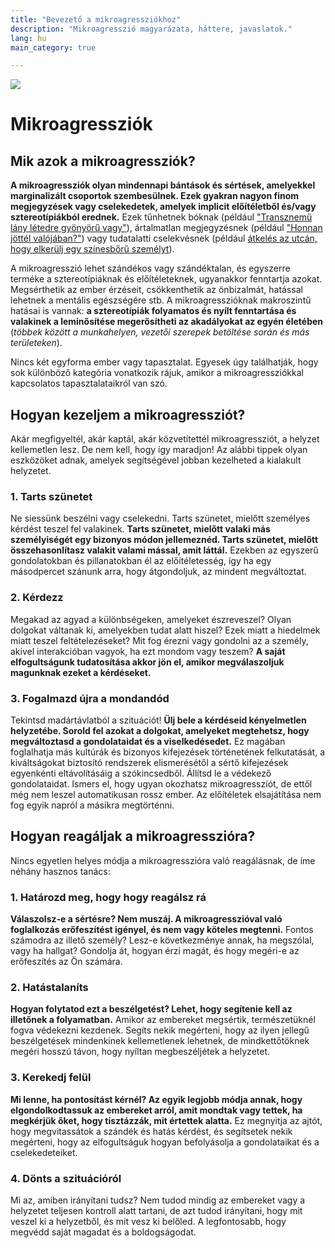 ```yaml
---
title: "Bevezető a mikroagressziókhoz"
description: "Mikroagresszió magyarázata, háttere, javaslatok."
lang: hu
main_category: true

---
```


<div class="header-image"><img src="assets/images/undraw_feeling_blue.svg" /></div>

# Mikroagressziók

## Mik azok a mikroagressziók?

**A mikroagressziók olyan mindennapi bántások és sértések, amelyekkel marginalizált csoportok szembesülnek. Ezek gyakran nagyon finom megjegyzések vagy cselekedetek, amelyek implicit előítéletből és/vagy sztereotípiákból erednek.** Ezek tűnhetnek bóknak (például ["Transznemű lány létedre gyönyörű vagy"](/#/TODO)), ártalmatlan megjegyzésnek (például ["Honnan jöttél valójában?"](/#/TODO)) vagy tudatalatti cselekvésnek (például [átkelés az utcán, hogy elkerülj egy színesbőrű személyt](/#/TODO)).

A mikroagresszió lehet szándékos vagy szándéktalan, és egyszerre terméke a sztereotípiáknak és előítéleteknek, ugyanakkor fenntartja azokat. Megsérthetik az ember érzéseit, csökkenthetik az önbizalmát, hatással lehetnek a mentális egészségére stb. A mikroagresszióknak makroszintű hatásai is vannak: **a sztereotípiák folyamatos és nyílt fenntartása és valakinek a leminősítése megerősítheti az akadályokat az egyén életében** (*többek között a munkahelyen, vezetői szerepek betöltése során és más területeken*).

Nincs két egyforma ember vagy tapasztalat. Egyesek úgy találhatják, hogy sok különböző kategória vonatkozik rájuk, amikor a mikroagressziókkal kapcsolatos tapasztalataikról van szó.

## Hogyan kezeljem a mikroagressziót?

Akár megfigyeltél, akár kaptál, akár közvetítettél mikroagressziót, a helyzet kellemetlen lesz. De nem kell, hogy így maradjon! Az alábbi tippek olyan eszközöket adnak, amelyek segítségével jobban kezelheted a kialakult helyzetet.

### 1. Tarts szünetet

Ne siessünk beszélni vagy cselekedni. Tarts szünetet, mielőtt személyes kérdést teszel fel valakinek. **Tarts szünetet, mielőtt valaki más személyiségét egy bizonyos módon jellemeznéd. Tarts szünetet, mielőtt összehasonlítasz valakit valami mással, amit láttál.** Ezekben az egyszerű gondolatokban és pillanatokban él az előítéletesség, így ha egy másodpercet szánunk arra, hogy átgondoljuk, az mindent megváltoztat.

### 2. Kérdezz
Megakad az agyad a különbségeken, amelyeket észreveszel? Olyan dolgokat váltanak ki, amelyekben tudat alatt hiszel? Ezek miatt a hiedelmek miatt teszel feltételezéseket? Mit fog érezni vagy gondolni az a személy, akivel interakcióban vagyok, ha ezt mondom vagy teszem? **A saját elfogultságunk tudatosítása akkor jön el, amikor megválaszoljuk magunknak ezeket a kérdéseket.**

### 3. Fogalmazd újra a mondandód
Tekintsd madártávlatból a szituációt! **Ülj bele a kérdéseid kényelmetlen helyzetébe. Sorold fel azokat a dolgokat, amelyeket megtehetsz, hogy megváltoztasd a gondolataidat és a viselkedésedet.** Ez magában foglalhatja más kultúrák és bizonyos kifejezések történetének felkutatását, a kiváltságokat biztosító rendszerek elismerésétől a sértő kifejezések egyenkénti eltávolításáig a szókincsedből. Állítsd le a védekező gondolataidat. Ismers el, hogy ugyan okozhatsz mikroagressziót, de ettől még nem leszel automatikusan rossz ember. Az előítéletek elsajátítása nem fog egyik napról a másikra megtörténni.

## Hogyan reagáljak a mikroagresszióra?

Nincs egyetlen helyes módja a mikroagresszióra való reagálásnak, de íme néhány hasznos tanács:

### 1. Határozd meg, hogy hogy reagálsz rá
**Válaszolsz-e a sértésre? Nem muszáj. A mikroagresszióval való foglalkozás erőfeszítést igényel, és nem vagy köteles megtenni.** Fontos számodra az illető személy? Lesz-e következménye annak, ha megszólal, vagy ha hallgat? Gondolja át, hogyan érzi magát, és hogy megéri-e az erőfeszítés az Ön számára.


### 2. Hatástalaníts
**Hogyan folytatod ezt a beszélgetést? Lehet, hogy segítenie kell az illetőnek a folyamatban.** Amikor az embereket megsértik, természetüknél fogva védekezni kezdenek. Segíts nekik megérteni, hogy az ilyen jellegű beszélgetések mindenkinek kellemetlenek lehetnek, de mindkettőtöknek megéri hosszú távon, hogy nyíltan megbeszéljétek a helyzetet.

### 3. Kerekedj felül
**Mi lenne, ha pontosítást kérnél? Az egyik legjobb módja annak, hogy elgondolkodtassuk az embereket arról, amit mondtak vagy tettek, ha megkérjük őket, hogy tisztázzák, mit értettek alatta.** Ez megnyitja az ajtót, hogy megvitassátok a szándék és hatás kérdést, és segítsetek nekik megérteni, hogy az elfogultságuk hogyan befolyásolja a gondolataikat és a cselekedeteiket.

### 4. Dönts a szituációról
Mi az, amiben irányítani tudsz? Nem tudod mindig az embereket vagy a helyzetet teljesen kontroll alatt tartani, de azt tudod irányítani, hogy mit veszel ki a helyzetből, és mit vesz ki belőled. A legfontosabb, hogy megvédd saját magadat és a boldogságodat.
